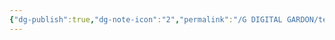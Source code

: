 ```yaml
---
{"dg-publish":true,"dg-note-icon":"2","permalink":"/G DIGITAL GARDON/test1/","dgPassFrontmatter":true,"noteIcon":"2","created":"2024-10-26T10:20:23.439+08:00","updated":"2024-10-26T10:21:04.915+08:00"}
---
```


